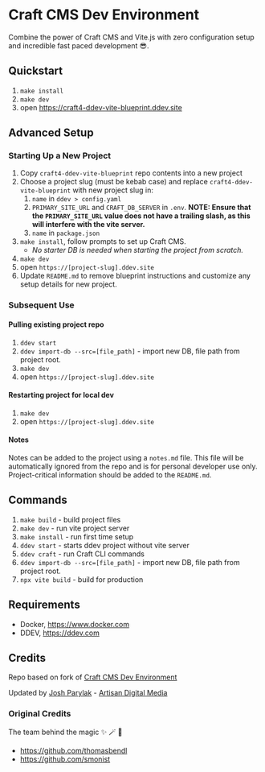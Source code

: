# Craft CMS Dev Environment

Combine the power of Craft CMS and Vite.js with zero configuration setup and incredible fast paced development 😎.

## Quickstart

1. ``make install``
2. ``make dev``
3. open https://craft4-ddev-vite-blueprint.ddev.site

## Advanced Setup

### Starting Up a New Project

1. Copy `craft4-ddev-vite-blueprint` repo contents into a new project
2. Choose a project slug (must be kebab case) and replace `craft4-ddev-vite-blueprint` with new project slug in:
    1. `name` in `ddev > config.yaml`
    2. `PRIMARY_SITE_URL` and `CRAFT_DB_SERVER` in `.env`. **NOTE: Ensure that the `PRIMARY_SITE_URL` value does not have a trailing slash, as this will interfere with the vite server.**
    3. `name` in `package.json`
3. ``make install``, follow prompts to set up Craft CMS.
    - *No starter DB is needed when starting the project from scratch.*
4. ``make dev``
5. open `https://[project-slug].ddev.site`
6. Update `README.md` to remove blueprint instructions and customize any setup details for new project.

### Subsequent Use

#### Pulling existing project repo

1. `ddev start`
2. `ddev import-db --src=[file_path]` - import new DB, file path from project root.
3. `make dev`
4. open `https://[project-slug].ddev.site`

#### Restarting project for local dev

1. `make dev`
2. open `https://[project-slug].ddev.site`

#### Notes

Notes can be added to the project using a `notes.md` file. This file will be automatically ignored from the repo and is for personal developer use only. Project-critical information should be added to the `README.md`.

## Commands

1. `make build` - build project files
2. `make dev` - run vite project server
3. `make install` - run first time setup
4. `ddev start` - starts ddev project without vite server
5. `ddev craft` - run Craft CLI commands
6. `ddev import-db --src=[file_path]` - import new DB, file path from project root.
7. `npx vite build` - build for production

## Requirements

-  Docker, https://www.docker.com
-  DDEV, https://ddev.com


## Credits

Repo based on fork of [Craft CMS Dev Environment](https://github.com/thomasbendl/craft4-ddev-vite-blueprint)

Updated by [Josh Parylak](https://github.com/joshparylak) - [Artisan Digital Media](https://github.com/ArtisanDM)

### Original Credits

The team behind the magic ✨ 🪄 🦄

- <https://github.com/thomasbendl>
- <https://github.com/smonist>
